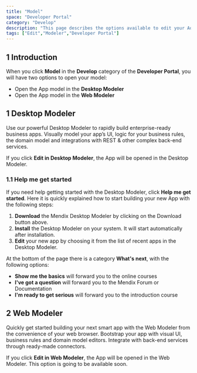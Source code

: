```yaml
---
title: "Model"
space: "Developer Portal"
category: "Develop"
description: "This page describes the options available to edit your Aoo."
tags: ["Edit","Modeler","Developer Portal"]
---
```


## 1 Introduction

When you click **Model** in the **Develop** category of the **Developer Portal**, you will have two options to open your model:

*   Open the App model in the **Desktop Modeler**
*   Open the App model in the **Web Modeler**

## 1 Desktop Modeler

Use our powerful Desktop Modeler to rapidly build enterprise-ready business apps. Visually model your app’s UI, logic for your business rules, the domain model and integrations with REST & other complex back-end services.

If you click **Edit in Desktop Modeler**, the App will be opened in the Desktop Modeler.

### 1.1 Help me get started

If you need help getting started with the Desktop Modeler, click **Help me get started**. 
Here it is quickly explained how to start building your new App with the following steps:

1. **Download** the Mendix Desktop Modeler by clicking on the Download button above.
2. **Install** the Desktop Modeler on your system. It will start automatically after installation.
3. **Edit** your new app by choosing it from the list of recent apps in the Desktop Modeler.


At the bottom of the page there is a category **What's next**, with the following options:

*   **Show me the basics** will forward you to the online courses
*   **I've got a question** will forward you to the Mendix Forum or Documentation
*   **I'm ready to get serious** will forward you to the introduction course

## 2 Web Modeler

Quickly get started building your next smart app with the Web Modeler from the convenience of your web browser. Bootstrap your app with visual UI, business rules and domain model editors. Integrate with back-end services through ready-made connectors.

If you click **Edit in Web Modeler**, the App will be opened in the Web Modeler. This option is going to be available soon. 
